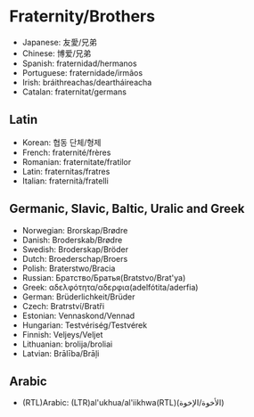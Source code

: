 # Fraternity/Brothers

- Japanese: 友愛/兄弟
- Chinese: 博爱/兄弟
- Spanish: fraternidad/hermanos
- Portuguese: fraternidade/irmãos
- Irish: bráithreachas/deartháireacha
- Catalan: fraternitat/germans

## Latin

- Korean: 협동 단체/형제
- French: fraternité/frères
- Romanian: fraternitate/fratilor
- Latin: fraternitas/fratres
- Italian: fraternità/fratelli

## Germanic, Slavic, Baltic, Uralic and Greek

- Norwegian: Brorskap/Brødre
- Danish: Broderskab/Brødre
- Swedish: Broderskap/Bröder
- Dutch: Broederschap/Broers
- Polish: Braterstwo/Bracia
- Russian: Братство/Братья(Bratstvo/Brat'ya)
- Greek: αδελφότητα/αδερφια(adelfótita/aderfia)
- German: Brüderlichkeit/Brüder
- Czech:  Bratrství/Bratři
- Estonian: Vennaskond/Vennad
- Hungarian: Testvériség/Testvérek
- Finnish: Veljeys/Veljet
- Lithuanian: brolija/broliai
- Latvian: Brālība/Brāļi

## Arabic

- (RTL)Arabic: (LTR)al'ukhua/al'iikhwa(RTL)(الأخوة/الإخوة)

